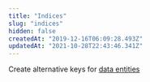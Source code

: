 ```yaml
---
title: "Indices"
slug: "indices"
hidden: false
createdAt: "2019-12-16T06:09:28.493Z"
updatedAt: "2021-10-28T22:43:46.341Z"
---
```

Create alternative keys for [data entities](doc:master-data-components#data-entity)